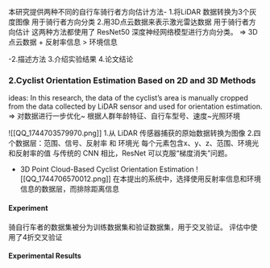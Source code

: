 本研究提供两种不同的自行车骑行者方向估计方法-
1.将LiDAR 数据转换为3个灰度图像 用于骑行者方向分类
2.用3D点云数据来表示激光雷达数据 用于骑行者方向估计
这两种方法都使用了 ResNet50 深度神经网络模型进行方向分类。
=> 3D点云数据 + 反射率信息 > 环境信息

-2.描述方法 3.介绍实验结果 4.论文结论

### 2.Cyclist Orientation Estimation Based on 2D and 3D Methods
ideas:
In this research, the data of the cyclist’s area is manually cropped from the data collected by LiDAR sensor and used for orientation estimation.  => 对数据进行一步优化~ 根据人群年龄特征、自行车型号、速度~光照环境

![[QQ_1744703579970.png]]
1.从 LiDAR 传感器捕获的原始数据转换为图像
2.四个数据层：范围、信号、反射率 和 环境光
每个元素包含x、y、z、范围、环境光和反射率的值
与传统的 CNN 相比，ResNet 可以克服“梯度消失”问题。

+ 3D Point Cloud-Based Cyclist Orientation Estimation
![[QQ_1744706570012.png]]
在本提出的系统中，选择使用反射率信息和环境信息的数据层，而排除距离信息
#### Experiment
骑自行车者的数据集被分为训练数据集和验证数据集，用于交叉验证。
评估中使用了4折交叉验证
#### Experimental Results
